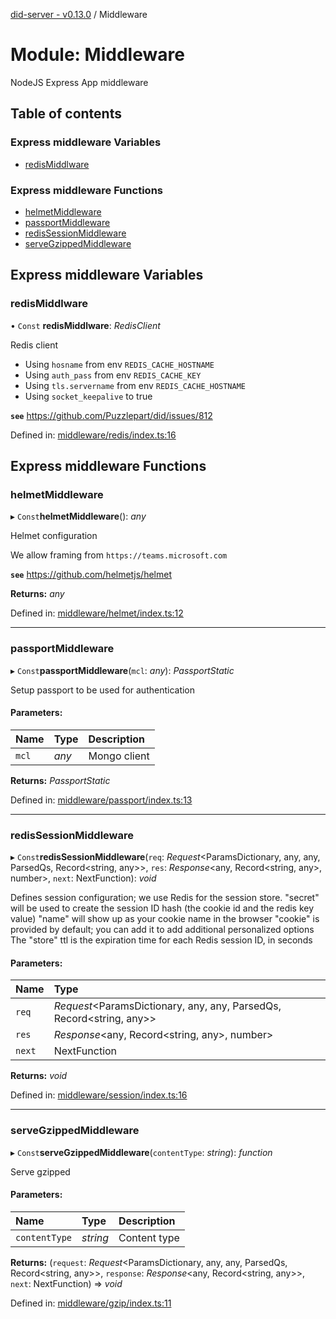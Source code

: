 [did-server - v0.13.0](../README.md) / Middleware

# Module: Middleware

NodeJS Express App middleware

## Table of contents

### Express middleware Variables

- [redisMiddlware](middleware.md#redismiddlware)

### Express middleware Functions

- [helmetMiddleware](middleware.md#helmetmiddleware)
- [passportMiddleware](middleware.md#passportmiddleware)
- [redisSessionMiddleware](middleware.md#redissessionmiddleware)
- [serveGzippedMiddleware](middleware.md#servegzippedmiddleware)

## Express middleware Variables

### redisMiddlware

• `Const` **redisMiddlware**: *RedisClient*

Redis client

- Using `hosname` from env `REDIS_CACHE_HOSTNAME`
- Using `auth_pass` from env `REDIS_CACHE_KEY`
- Using `tls.servername` from env `REDIS_CACHE_HOSTNAME`
- Using `socket_keepalive` to true

**`see`** https://github.com/Puzzlepart/did/issues/812

Defined in: [middleware/redis/index.ts:16](https://github.com/Puzzlepart/did/blob/dev/server/middleware/redis/index.ts#L16)

## Express middleware Functions

### helmetMiddleware

▸ `Const`**helmetMiddleware**(): *any*

Helmet configuration

We allow framing from `https://teams.microsoft.com`

**`see`** https://github.com/helmetjs/helmet

**Returns:** *any*

Defined in: [middleware/helmet/index.ts:12](https://github.com/Puzzlepart/did/blob/dev/server/middleware/helmet/index.ts#L12)

___

### passportMiddleware

▸ `Const`**passportMiddleware**(`mcl`: *any*): *PassportStatic*

Setup passport to be used for authentication

#### Parameters:

Name | Type | Description |
:------ | :------ | :------ |
`mcl` | *any* | Mongo client    |

**Returns:** *PassportStatic*

Defined in: [middleware/passport/index.ts:13](https://github.com/Puzzlepart/did/blob/dev/server/middleware/passport/index.ts#L13)

___

### redisSessionMiddleware

▸ `Const`**redisSessionMiddleware**(`req`: *Request*<ParamsDictionary, any, any, ParsedQs, Record<string, any\>\>, `res`: *Response*<any, Record<string, any\>, number\>, `next`: NextFunction): *void*

Defines session configuration; we use Redis for the session store.
"secret" will be used to create the session ID hash (the cookie id and the redis key value)
"name" will show up as your cookie name in the browser
"cookie" is provided by default; you can add it to add additional personalized options
The "store" ttl is the expiration time for each Redis session ID, in seconds

#### Parameters:

Name | Type |
:------ | :------ |
`req` | *Request*<ParamsDictionary, any, any, ParsedQs, Record<string, any\>\> |
`res` | *Response*<any, Record<string, any\>, number\> |
`next` | NextFunction |

**Returns:** *void*

Defined in: [middleware/session/index.ts:16](https://github.com/Puzzlepart/did/blob/dev/server/middleware/session/index.ts#L16)

___

### serveGzippedMiddleware

▸ `Const`**serveGzippedMiddleware**(`contentType`: *string*): *function*

Serve gzipped

#### Parameters:

Name | Type | Description |
:------ | :------ | :------ |
`contentType` | *string* | Content type    |

**Returns:** (`request`: *Request*<ParamsDictionary, any, any, ParsedQs, Record<string, any\>\>, `response`: *Response*<any, Record<string, any\>\>, `next`: NextFunction) => *void*

Defined in: [middleware/gzip/index.ts:11](https://github.com/Puzzlepart/did/blob/dev/server/middleware/gzip/index.ts#L11)
